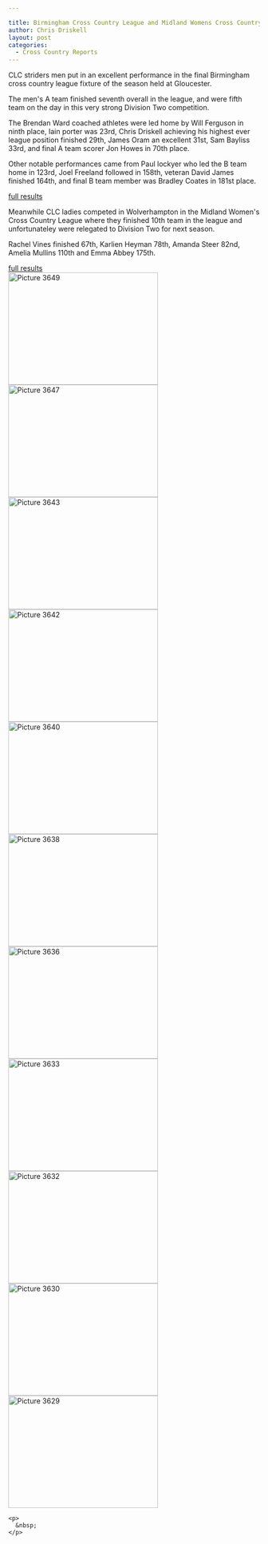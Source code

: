 ```yaml
---

title: Birmingham Cross Country League and Midland Womens Cross Country League - 13.02.2016
author: Chris Driskell
layout: post
categories:
  - Cross Country Reports
---
```

CLC striders men put in an excellent performance in the final Birmingham cross country league fixture of the season held at Gloucester.

<div id="eyeDivInject">
  <p>
    The men's A team finished seventh overall in the league, and were fifth team on the day in this very strong Division Two competition.
  </p>
  
  <p>
    The Brendan Ward coached athletes were led home by Will Ferguson in ninth place, Iain porter was 23rd, Chris Driskell achieving his highest ever league position finished 29th, James Oram an excellent 31st, Sam Bayliss 33rd, and final A team scorer Jon Howes in 70th place.
  </p>
  
  <p>
    Other notable performances came from Paul lockyer who led the B team home in 123rd, Joel Freeland followed in 158th, veteran David James finished 164th, and final B team member was Bradley Coates in 181st place.
  </p>
  
  <div id="taboola-mid-article-thumbnails" class=" trc_related_container trc_spotlight_widget">
    <a href="http://www.birminghamccleague.co.uk/images/stories/bdccl/articlepdfs/XC_League_Archive/2015-16/2016-02-13-M2.pdf">full results</a>
  </div>
  
  <div class=" trc_related_container trc_spotlight_widget">
  </div>
  
  <p>
    Meanwhile CLC ladies competed in Wolverhampton in the Midland Women's Cross Country League where they finished 10th team in the league and unfortunateley were relegated to Division Two for next season.
  </p>
  
  <p>
    Rachel Vines finished 67th, Karlien Heyman 78th, Amanda Steer 82nd, Amelia Mullins 110th and Emma Abbey 175th.
  </p>
  
  <p>
    <a href="http://www.midlandathletics.org.uk/individualresultsfixture4aldersleystadium13-02-16.pdf">full results</a><br /> <a href="http://www.clcstriders-runningclub.co.uk/wplive/wp-content/uploads/2016/02/Picture-3649.jpg"><img class="alignnone size-medium wp-image-1958" src="http://www.clcstriders-runningclub.co.uk/wplive/wp-content/uploads/2016/02/Picture-3649-300x225.jpg" alt="Picture 3649" width="300" height="225" srcset="http://www.clcstriders-runningclub.co.uk/wplive/wp-content/uploads/2016/02/Picture-3649-300x225.jpg 300w, http://www.clcstriders-runningclub.co.uk/wplive/wp-content/uploads/2016/02/Picture-3649.jpg 640w" sizes="(max-width: 300px) 100vw, 300px" /></a> <a href="http://www.clcstriders-runningclub.co.uk/wplive/wp-content/uploads/2016/02/Picture-3647.jpg"><img class="alignnone size-medium wp-image-1959" src="http://www.clcstriders-runningclub.co.uk/wplive/wp-content/uploads/2016/02/Picture-3647-300x225.jpg" alt="Picture 3647" width="300" height="225" srcset="http://www.clcstriders-runningclub.co.uk/wplive/wp-content/uploads/2016/02/Picture-3647-300x225.jpg 300w, http://www.clcstriders-runningclub.co.uk/wplive/wp-content/uploads/2016/02/Picture-3647.jpg 640w" sizes="(max-width: 300px) 100vw, 300px" /></a> <a href="http://www.clcstriders-runningclub.co.uk/wplive/wp-content/uploads/2016/02/Picture-3643.jpg"><img class="alignnone size-medium wp-image-1960" src="http://www.clcstriders-runningclub.co.uk/wplive/wp-content/uploads/2016/02/Picture-3643-300x225.jpg" alt="Picture 3643" width="300" height="225" srcset="http://www.clcstriders-runningclub.co.uk/wplive/wp-content/uploads/2016/02/Picture-3643-300x225.jpg 300w, http://www.clcstriders-runningclub.co.uk/wplive/wp-content/uploads/2016/02/Picture-3643.jpg 640w" sizes="(max-width: 300px) 100vw, 300px" /></a> <a href="http://www.clcstriders-runningclub.co.uk/wplive/wp-content/uploads/2016/02/Picture-3642.jpg"><img class="alignnone size-medium wp-image-1961" src="http://www.clcstriders-runningclub.co.uk/wplive/wp-content/uploads/2016/02/Picture-3642-300x225.jpg" alt="Picture 3642" width="300" height="225" srcset="http://www.clcstriders-runningclub.co.uk/wplive/wp-content/uploads/2016/02/Picture-3642-300x225.jpg 300w, http://www.clcstriders-runningclub.co.uk/wplive/wp-content/uploads/2016/02/Picture-3642.jpg 640w" sizes="(max-width: 300px) 100vw, 300px" /></a> <a href="http://www.clcstriders-runningclub.co.uk/wplive/wp-content/uploads/2016/02/Picture-3640.jpg"><img class="alignnone size-medium wp-image-1962" src="http://www.clcstriders-runningclub.co.uk/wplive/wp-content/uploads/2016/02/Picture-3640-300x225.jpg" alt="Picture 3640" width="300" height="225" srcset="http://www.clcstriders-runningclub.co.uk/wplive/wp-content/uploads/2016/02/Picture-3640-300x225.jpg 300w, http://www.clcstriders-runningclub.co.uk/wplive/wp-content/uploads/2016/02/Picture-3640.jpg 640w" sizes="(max-width: 300px) 100vw, 300px" /></a> <a href="http://www.clcstriders-runningclub.co.uk/wplive/wp-content/uploads/2016/02/Picture-3638.jpg"><img class="alignnone size-medium wp-image-1963" src="http://www.clcstriders-runningclub.co.uk/wplive/wp-content/uploads/2016/02/Picture-3638-300x225.jpg" alt="Picture 3638" width="300" height="225" srcset="http://www.clcstriders-runningclub.co.uk/wplive/wp-content/uploads/2016/02/Picture-3638-300x225.jpg 300w, http://www.clcstriders-runningclub.co.uk/wplive/wp-content/uploads/2016/02/Picture-3638.jpg 640w" sizes="(max-width: 300px) 100vw, 300px" /></a> <a href="http://www.clcstriders-runningclub.co.uk/wplive/wp-content/uploads/2016/02/Picture-3636.jpg"><img class="alignnone size-medium wp-image-1964" src="http://www.clcstriders-runningclub.co.uk/wplive/wp-content/uploads/2016/02/Picture-3636-300x225.jpg" alt="Picture 3636" width="300" height="225" srcset="http://www.clcstriders-runningclub.co.uk/wplive/wp-content/uploads/2016/02/Picture-3636-300x225.jpg 300w, http://www.clcstriders-runningclub.co.uk/wplive/wp-content/uploads/2016/02/Picture-3636.jpg 640w" sizes="(max-width: 300px) 100vw, 300px" /></a> <a href="http://www.clcstriders-runningclub.co.uk/wplive/wp-content/uploads/2016/02/Picture-3633.jpg"><img class="alignnone size-medium wp-image-1965" src="http://www.clcstriders-runningclub.co.uk/wplive/wp-content/uploads/2016/02/Picture-3633-300x225.jpg" alt="Picture 3633" width="300" height="225" srcset="http://www.clcstriders-runningclub.co.uk/wplive/wp-content/uploads/2016/02/Picture-3633-300x225.jpg 300w, http://www.clcstriders-runningclub.co.uk/wplive/wp-content/uploads/2016/02/Picture-3633.jpg 640w" sizes="(max-width: 300px) 100vw, 300px" /></a> <a href="http://www.clcstriders-runningclub.co.uk/wplive/wp-content/uploads/2016/02/Picture-3632.jpg"><img class="alignnone size-medium wp-image-1966" src="http://www.clcstriders-runningclub.co.uk/wplive/wp-content/uploads/2016/02/Picture-3632-300x225.jpg" alt="Picture 3632" width="300" height="225" srcset="http://www.clcstriders-runningclub.co.uk/wplive/wp-content/uploads/2016/02/Picture-3632-300x225.jpg 300w, http://www.clcstriders-runningclub.co.uk/wplive/wp-content/uploads/2016/02/Picture-3632.jpg 640w" sizes="(max-width: 300px) 100vw, 300px" /></a> <a href="http://www.clcstriders-runningclub.co.uk/wplive/wp-content/uploads/2016/02/Picture-3630.jpg"><img class="alignnone size-medium wp-image-1967" src="http://www.clcstriders-runningclub.co.uk/wplive/wp-content/uploads/2016/02/Picture-3630-300x225.jpg" alt="Picture 3630" width="300" height="225" srcset="http://www.clcstriders-runningclub.co.uk/wplive/wp-content/uploads/2016/02/Picture-3630-300x225.jpg 300w, http://www.clcstriders-runningclub.co.uk/wplive/wp-content/uploads/2016/02/Picture-3630.jpg 640w" sizes="(max-width: 300px) 100vw, 300px" /></a> <a href="http://www.clcstriders-runningclub.co.uk/wplive/wp-content/uploads/2016/02/Picture-3629.jpg"><img class="alignnone size-medium wp-image-1968" src="http://www.clcstriders-runningclub.co.uk/wplive/wp-content/uploads/2016/02/Picture-3629-300x225.jpg" alt="Picture 3629" width="300" height="225" srcset="http://www.clcstriders-runningclub.co.uk/wplive/wp-content/uploads/2016/02/Picture-3629-300x225.jpg 300w, http://www.clcstriders-runningclub.co.uk/wplive/wp-content/uploads/2016/02/Picture-3629.jpg 640w" sizes="(max-width: 300px) 100vw, 300px" /></a></div> 
    
    <p>
      &nbsp;
    </p>
